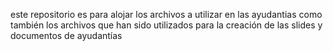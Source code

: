 este repositorio es para alojar los archivos a utilizar en las ayudantias como también los archivos que han sido utilizados para la creación de las slides y documentos de ayudantías 
